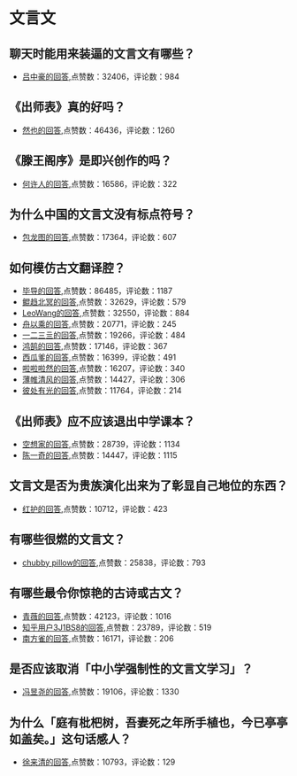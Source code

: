 #  文言文 
## 聊天时能用来装逼的文言文有哪些？
- [吕中豪的回答](https://www.zhihu.com/question/39095908/answer/80141161),点赞数：32406，评论数：984
## 《出师表》真的好吗？
- [然也的回答](https://www.zhihu.com/question/401516974/answer/1299964403),点赞数：46436，评论数：1260
## 《滕王阁序》是即兴创作的吗？
- [何许人的回答](https://www.zhihu.com/question/302356032/answer/544930245),点赞数：16586，评论数：322
## 为什么中国的文言文没有标点符号？
- [包龙图的回答](https://www.zhihu.com/question/19646540/answer/15157007),点赞数：17364，评论数：607
## 如何模仿古文翻译腔？
- [毕导的回答](https://www.zhihu.com/question/61017028/answer/876609786),点赞数：86485，评论数：1187
- [鲲趋北冥的回答](https://www.zhihu.com/question/61017028/answer/1624143757),点赞数：32629，评论数：579
- [LeoWang的回答](https://www.zhihu.com/question/61017028/answer/905881249),点赞数：32550，评论数：884
- [舟以乘的回答](https://www.zhihu.com/question/61017028/answer/877342021),点赞数：20771，评论数：245
- [一二三亖的回答](https://www.zhihu.com/question/61017028/answer/2086476789),点赞数：19266，评论数：484
- [鸿鹄的回答](https://www.zhihu.com/question/61017028/answer/1044499554),点赞数：17146，评论数：367
- [西瓜爹的回答](https://www.zhihu.com/question/61017028/answer/987523709),点赞数：16399，评论数：491
- [啦啦啦然的回答](https://www.zhihu.com/question/61017028/answer/876974569),点赞数：16207，评论数：340
- [薄帷清风的回答](https://www.zhihu.com/question/61017028/answer/1788057918),点赞数：14427，评论数：306
- [彼处有光的回答](https://www.zhihu.com/question/61017028/answer/877373030),点赞数：11764，评论数：214
## 《出师表》应不应该退出中学课本？
- [空想家的回答](https://www.zhihu.com/question/34469381/answer/58868168),点赞数：28739，评论数：1134
- [陈一奇的回答](https://www.zhihu.com/question/34469381/answer/58843434),点赞数：14447，评论数：1115
## 文言文是否为贵族演化出来为了彰显自己地位的东西？
- [红护的回答](https://www.zhihu.com/question/419724205/answer/1505796123),点赞数：10712，评论数：423
## 有哪些很燃的文言文？
- [chubby pillow的回答](https://www.zhihu.com/question/298238543/answer/650339237),点赞数：25838，评论数：793
## 有哪些最令你惊艳的古诗或古文？
- [青薇的回答](https://www.zhihu.com/question/297636916/answer/518762307),点赞数：42123，评论数：1016
- [知乎用户3J1BS8的回答](https://www.zhihu.com/question/297636916/answer/509861865),点赞数：23789，评论数：519
- [南方雀的回答](https://www.zhihu.com/question/297636916/answer/851644318),点赞数：16171，评论数：206
## 是否应该取消「中小学强制性的文言文学习」？
- [冯昱尧的回答](https://www.zhihu.com/question/30878669/answer/50295661),点赞数：19106，评论数：1330
## 为什么「庭有枇杷树，吾妻死之年所手植也，今已亭亭如盖矣。」这句话感人？
- [徐来清的回答](https://www.zhihu.com/question/20760979/answer/16089642),点赞数：10793，评论数：129
